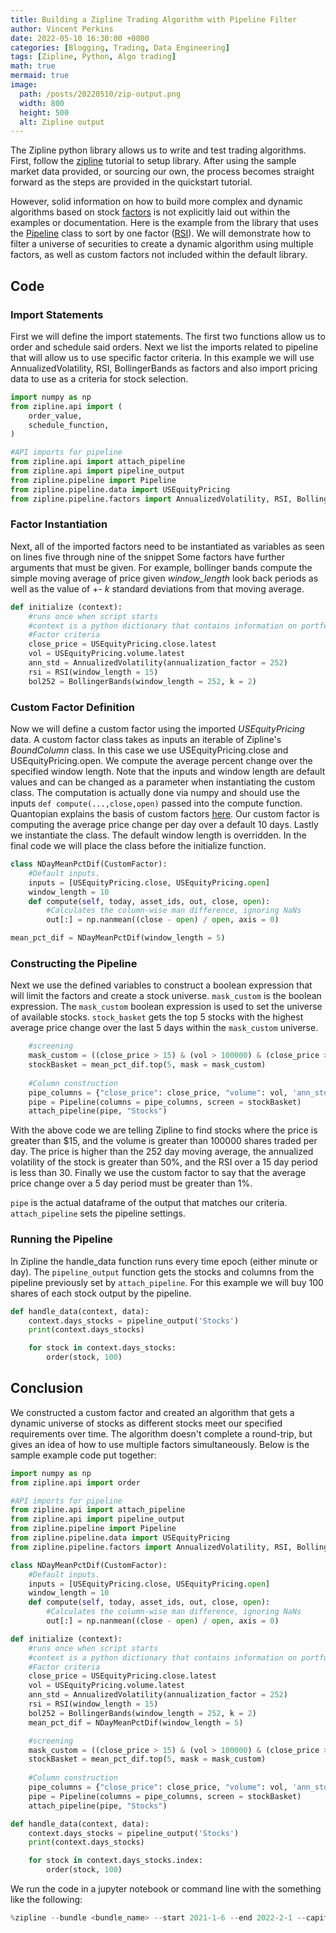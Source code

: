 ```yaml
---
title: Building a Zipline Trading Algorithm with Pipeline Filter
author: Vincent Perkins
date: 2022-05-10 16:30:00 +0800
categories: [Blogging, Trading, Data Engineering]
tags: [Zipline, Python, Algo trading]
math: true
mermaid: true
image:
  path: /posts/20220510/zip-output.png
  width: 800
  height: 500
  alt: Zipline output
---
```


The Zipline python library allows us to write and test trading algorithms. First, follow the [zipline](https://github.com/stefan-jansen/zipline-reloaded) tutorial to setup library. After using the sample market data provided, or sourcing our own, the process becomes straight forward as the steps are provided in the quickstart tutorial.

However, solid information on how to build more complex and dynamic algorithms based on stock [factors](https://www.investopedia.com/terms/f/factor-investing.asp) is not explicitly laid out within the examples or documentation. Here is the example from the library that uses the [Pipeline](https://github.com/stefan-jansen/zipline-reloaded/blob/main/src/zipline/examples/momentum_pipeline.py) class to sort by one factor ([RSI](https://www.investopedia.com/terms/r/rsi.asp)). We will demonstrate how to filter a universe of securities to create a dynamic algorithm using multiple factors, as well as custom factors not included within the default library.  

## Code
### Import Statements 
First we will define the import statements. The first two functions allow us to order and schedule said orders. Next we list the imports related to pipeline that will allow us to use specific factor criteria. In this example we will use AnnualizedVolatility, RSI, BollingerBands as factors and also import pricing data to use as a criteria for stock selection. 
```python
import numpy as np
from zipline.api import (
    order_value,
    schedule_function,
)

#API imports for pipeline
from zipline.api import attach_pipeline
from zipline.api import pipeline_output
from zipline.pipeline import Pipeline
from zipline.pipeline.data import USEquityPricing
from zipline.pipeline.factors import AnnualizedVolatility, RSI, BollingerBands
```

### Factor Instantiation
Next, all of the imported factors need to be instantiated as variables as seen on lines five through nine of the snippet Some factors have further arguments that must be given. For example, bollinger bands compute the simple moving average of price given *window_length* look back periods as well as the value of +\- *k* standard deviations from that moving average.

```python
def initialize (context): 
    #runs once when script starts
    #context is a python dictionary that contains information on portfolio/performance.  
    #Factor criteria
    close_price = USEquityPricing.close.latest
    vol = USEquityPricing.volume.latest
    ann_std = AnnualizedVolatility(annualization_factor = 252)
    rsi = RSI(window_length = 15)
    bol252 = BollingerBands(window_length = 252, k = 2)
```

### Custom Factor Definition
Now we will define a custom factor using the imported *USEquityPricing* data. A custom factor class takes as inputs an iterable of Zipline's *BoundColumn* class. In this case we use USEquityPricing.close and USEquityPricing.open. We compute the average percent change over the specified window length. Note that the inputs and window length are default values and can be changed as a parameter when instantiating the custom class. The computation is actually done via numpy and should use the inputs `def compute(...,close,open)` passed into the compute function. Quantopian explains the basis of custom factors [here](https://www.youtube.com/watch?v=37VVldjdNI8&ab_channel=Quantopian). Our custom factor is computing the average price change per day over a default 10 days. Lastly we instantiate the class. The default window length is overridden. In the final code we will place the class before the initialize function. 

```python
class NDayMeanPctDif(CustomFactor):
    #Default inputs.
    inputs = [USEquityPricing.close, USEquityPricing.open]
    window_length = 10
    def compute(self, today, asset_ids, out, close, open):
        #Calculates the column-wise man difference, ignoring NaNs
        out[:] = np.nanmean((close - open) / open, axis = 0)

mean_pct_dif = NDayMeanPctDif(window_length = 5)
```

### Constructing the Pipeline
Next we use the defined variables to construct a boolean expression that will limit the factors and create a stock universe. `mask_custom` is the boolean expression. The `mask_custom` boolean expression is used to set the universe of available stocks. `stock_basket` gets the top 5 stocks with the highest average price change over the last 5 days within the `mask_custom` universe. 

```python
    #screening
    mask_custom = ((close_price > 15) & (vol > 100000) & (close_price > bol252.middle) & (ann_std > 0.50) & (rsi < 30) & (mean_pct_dif > 0.01))
    stockBasket = mean_pct_dif.top(5, mask = mask_custom)
    
    #Column construction
    pipe_columns = {"close_price": close_price, "volume": vol, 'ann_std': ann_std, 'rsi': rsi}    
    pipe = Pipeline(columns = pipe_columns, screen = stockBasket)
    attach_pipeline(pipe, "Stocks")
```

With the above code we are telling Zipline to find stocks where the price is greater than $15, and the volume is greater than 100000 shares traded per day. The price is higher than the 252 day moving average, the annualized volatility of the stock is greater than 50%, and the RSI over a 15 day period is less than 30. Finally we use the custom factor to say that the average price change over a 5 day period must be greater than 1%. 

`pipe` is the actual dataframe of  the output that matches our criteria. `attach_pipeline` sets the pipeline settings.

### Running the Pipeline

In Zipline the handle_data function runs every time epoch (either minute or day). The `pipeline_output` function gets the stocks and columns from the pipeline previously set by `attach_pipeline`. For this example we will buy 100 shares of each stock output by the pipeline. 

```python 
def handle_data(context, data):
    context.days_stocks = pipeline_output('Stocks')
    print(context.days_stocks)

    for stock in context.days_stocks:
        order(stock, 100) 
```
## Conclusion

We constructed a custom factor and created an algorithm that gets a dynamic universe of stocks as different stocks meet our specified requirements over time. The algorithm doesn't complete a round-trip, but gives an idea of how to use multiple factors simultaneously. Below is the sample example code put together:

```python
import numpy as np
from zipline.api import order

#API imports for pipeline
from zipline.api import attach_pipeline
from zipline.api import pipeline_output
from zipline.pipeline import Pipeline
from zipline.pipeline.data import USEquityPricing
from zipline.pipeline.factors import AnnualizedVolatility, RSI, BollingerBands, CustomFactor

class NDayMeanPctDif(CustomFactor):
    #Default inputs.
    inputs = [USEquityPricing.close, USEquityPricing.open]
    window_length = 10
    def compute(self, today, asset_ids, out, close, open):
        #Calculates the column-wise man difference, ignoring NaNs
        out[:] = np.nanmean((close - open) / open, axis = 0)

def initialize (context): 
    #runs once when script starts
    #context is a python dictionary that contains information on portfolio/performance.  
    #Factor criteria
    close_price = USEquityPricing.close.latest
    vol = USEquityPricing.volume.latest
    ann_std = AnnualizedVolatility(annualization_factor = 252)
    rsi = RSI(window_length = 15)
    bol252 = BollingerBands(window_length = 252, k = 2)
    mean_pct_dif = NDayMeanPctDif(window_length = 5)

    #screening
    mask_custom = ((close_price > 15) & (vol > 100000) & (close_price > bol252.middle) & (ann_std > 0.50) & (rsi < 30) & (mean_pct_dif > 0.01))
    stockBasket = mean_pct_dif.top(5, mask = mask_custom)
    
    #Column construction
    pipe_columns = {"close_price": close_price, "volume": vol, 'ann_std': ann_std, 'rsi': rsi, "mean_pct_dif": mean_pct_dif}    
    pipe = Pipeline(columns = pipe_columns, screen = stockBasket)
    attach_pipeline(pipe, "Stocks")

def handle_data(context, data):
    context.days_stocks = pipeline_output('Stocks')
    print(context.days_stocks)

    for stock in context.days_stocks.index:
        order(stock, 100)
```

We run the code in a jupyter notebook or command line with the something like the following:

```python
%zipline --bundle <bundle_name> --start 2021-1-6 --end 2022-2-1 --capital-base 25000 -o strat_test.pickle --no-benchmark --data-frequency daily
```